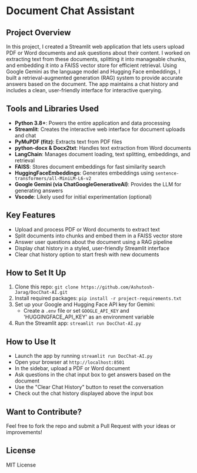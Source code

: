# Document Chat Assistant

## Project Overview
In this project, I created a Streamlit web application that lets users upload PDF or Word documents and ask questions about their content. I worked on extracting text from these documents, splitting it into manageable chunks, and embedding it into a FAISS vector store for efficient retrieval. Using Google Gemini as the language model and Hugging Face embeddings, I built a retrieval-augmented generation (RAG) system to provide accurate answers based on the document. The app maintains a chat history and includes a clean, user-friendly interface for interactive querying.

## Tools and Libraries Used
- **Python 3.8+**: Powers the entire application and data processing
- **Streamlit**: Creates the interactive web interface for document uploads and chat
- **PyMuPDF (fitz)**: Extracts text from PDF files
- **python-docx & Docx2txt**: Handles text extraction from Word documents
- **LangChain**: Manages document loading, text splitting, embeddings, and retrieval
- **FAISS**: Stores document embeddings for fast similarity search
- **HuggingFaceEmbeddings**: Generates embeddings using `sentence-transformers/all-MiniLM-L6-v2`
- **Google Gemini (via ChatGoogleGenerativeAI)**: Provides the LLM for generating answers
- **Vscode**: Likely used for initial experimentation (optional)

## Key Features
- Upload and process PDF or Word documents to extract text
- Split documents into chunks and embed them in a FAISS vector store
- Answer user questions about the document using a RAG pipeline
- Display chat history in a styled, user-friendly Streamlit interface
- Clear chat history option to start fresh with new documents

## How to Set It Up
1. Clone this repo: `git clone https://github.com/Ashutosh-Jarag/DocChat-AI.git`
2. Install required packages: `pip install -r project-requirements.txt`
3. Set up your Google and Hugging Face API key for Gemini:
   - Create a `.env` file or set `GOOGLE_API_KEY` and 'HUGGINGFACE_API_KEY' as an environment variable
4. Run the Streamlit app: `streamlit run DocChat-AI.py`

## How to Use It
- Launch the app by running `streamlit run DocChat-AI.py`
- Open your browser at `http://localhost:8501`
- In the sidebar, upload a PDF or Word document
- Ask questions in the chat input box to get answers based on the document
- Use the "Clear Chat History" button to reset the conversation
- Check out the chat history displayed above the input box

## Want to Contribute?
Feel free to fork the repo and submit a Pull Request with your ideas or improvements!

## License
MIT License
